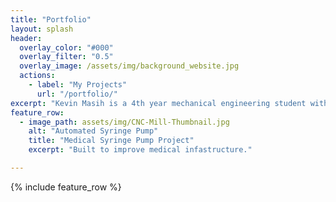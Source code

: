 ```yaml
---
title: "Portfolio"
layout: splash
header:
  overlay_color: "#000"
  overlay_filter: "0.5"
  overlay_image: /assets/img/background_website.jpg
  actions:
    - label: "My Projects"
      url: "/portfolio/"
excerpt: "Kevin Masih is a 4th year mechanical engineering student with a minor in computer science and digital fabrication. Kevin is currently open to full-time positions after graduation. This page is dedicated to demonstrating the skills learned during his undergraduate experience."
feature_row:
  - image_path: assets/img/CNC-Mill-Thumbnail.jpg
    alt: "Automated Syringe Pump"
    title: "Medical Syringe Pump Project"
    excerpt: "Built to improve medical infastructure."

---
```


{% include feature_row %}

